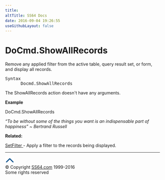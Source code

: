 ```yaml
---
title:
altTitle: SS64 Docs
date: 2016-09-04 19:26:55
useGithubLayout: false
---
```

<!-- #BeginLibraryItem "/Library/head_access.lbi" --><!-- #EndLibraryItem --><h1>DoCmd.ShowAllRecords</h1>
<p>  Remove any applied filter from the active table, query result set, or form, and display all records.</p>
<pre>Syntax
      Docmd.ShowAllRecords</pre>
<p>The ShowAllRecords action doesn't have any arguments.</p>
<p><b>Example</b></p>
<p class="code">DoCmd.ShowAllRecords</p>
<p class="quote"><i>“To be without some of the things you want is an indispensable part of happiness” ~ Bertrand Russell</i></p>
<p><b>Related:</b></p>
<p><a href="setfilter.html">SetFilter </a>- Apply a filter to the records being displayed.</p><!-- #BeginLibraryItem "/Library/foot_access.lbi" --><p>
<!-- access -->

<hr>
<div id="bl" class="footer"><a href="showallrecords.html#"><img src="../images/top.png" width="30" height="22" alt="Back to the Top"></a></div>
<div id="br" class="footer, tagline">© Copyright <a href="http://ss64.com/">SS64.com</a> 1999-2016<br>
Some rights reserved</div><!-- #EndLibraryItem -->

